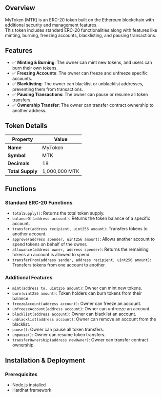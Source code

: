 
## Overview
MyToken (MTK) is an ERC-20 token built on the Ethereum blockchain with additional security and management features.  
This token includes standard ERC-20 functionalities along with features like minting, burning, freezing accounts, blacklisting, and pausing transactions.

## Features
- ✅ **Minting & Burning**: The owner can mint new tokens, and users can burn their own tokens.
- ✅ **Freezing Accounts**: The owner can freeze and unfreeze specific accounts.
- ✅ **Blacklisting**: The owner can blacklist or unblacklist addresses, preventing them from transactions.
- ✅ **Pausing Transactions**: The owner can pause or resume all token transfers.
- ✅ **Ownership Transfer**: The owner can transfer contract ownership to another address.

## Token Details
| Property      | Value                  |
|--------------|------------------------|
| **Name**     | MyToken                |
| **Symbol**   | MTK                    |
| **Decimals** | 18                      |
| **Total Supply** | 1,000,000 MTK |

## Functions
### **Standard ERC-20 Functions**
- `totalSupply()`: Returns the total token supply.
- `balanceOf(address account)`: Returns the token balance of a specific account.
- `transfer(address recipient, uint256 amount)`: Transfers tokens to another account.
- `approve(address spender, uint256 amount)`: Allows another account to spend tokens on behalf of the owner.
- `allowance(address owner, address spender)`: Returns the remaining tokens an account is allowed to spend.
- `transferFrom(address sender, address recipient, uint256 amount)`: Transfers tokens from one account to another.

### **Additional Features**
- `mint(address to, uint256 amount)`: Owner can mint new tokens.
- `burn(uint256 amount)`: Token holders can burn tokens from their balance.
- `freezeAccount(address account)`: Owner can freeze an account.
- `unfreezeAccount(address account)`: Owner can unfreeze an account.
- `blacklist(address account)`: Owner can blacklist an account.
- `unblacklist(address account)`: Owner can remove an account from the blacklist.
- `pause()`: Owner can pause all token transfers.
- `unpause()`: Owner can resume token transfers.
- `transferOwnership(address newOwner)`: Owner can transfer contract ownership.

## Installation & Deployment
### Prerequisites
- Node.js installed
- Hardhat framework

